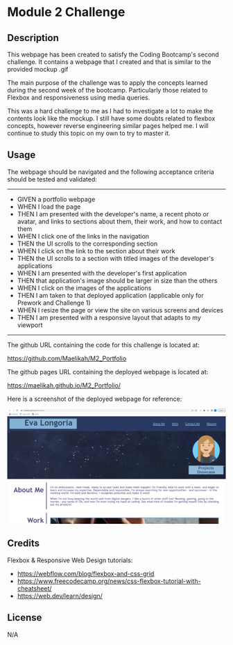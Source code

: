 # Module 2 Challenge

## Description

This webpage has been created to satisfy the Coding Bootcamp's second challenge. It contains a webpage that I created and that is similar to the provided mockup .gif 

The main purpose of the challenge was to apply the concepts learned during the second week of the bootcamp. Particularly those related to Flexbox and responsiveness using media queries.

This was a hard challenge to me as I had to investigate a lot to make the contents look like the mockup. I still have some doubts related to flexbox concepts, however reverse engineering similar pages helped me. I will continue to study this topic on my own to try to master it. 

## Usage

The webpage should be navigated and the following acceptance criteria should be tested and validated:

---
* GIVEN a portfolio webpage
* WHEN I load the page
* THEN I am presented with the developer's name, a recent photo or avatar, and links to sections about them, their work, and how to contact them
* WHEN I click one of the links in the navigation
* THEN the UI scrolls to the corresponding section
* WHEN I click on the link to the section about their work
* THEN the UI scrolls to a section with titled images of the developer's applications
* WHEN I am presented with the developer's first application
* THEN that application's image should be larger in size than the others
* WHEN I click on the images of the applications
* THEN I am taken to that deployed application (applicable only for Prework and Challenge 1)
* WHEN I resize the page or view the site on various screens and devices
* THEN I am presented with a responsive layout that adapts to my viewport
---

The github URL containing the code for this challenge is located at:

https://github.com/Maelikah/M2_Portfolio

The github pages URL containing the deployed webpage is located at:

https://maelikah.github.io/M2_Portfolio/

Here is a screenshot of the deployed webpage for reference:

![Screenshot](assets/images/screenshot.png)


## Credits

Flexbox & Responsive Web Design tutorials:

* https://webflow.com/blog/flexbox-and-css-grid
* https://www.freecodecamp.org/news/css-flexbox-tutorial-with-cheatsheet/
* https://web.dev/learn/design/

## License

N/A


